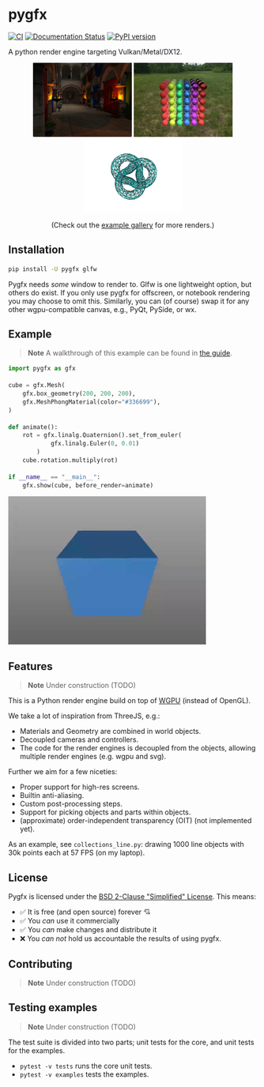 # pygfx
[![CI](https://github.com/pygfx/pygfx/workflows/CI/badge.svg)](https://github.com/pygfx/pygfx/actions)
[![Documentation Status](https://readthedocs.org/projects/pygfx/badge/?version=latest)](https://pygfx.readthedocs.io/en/latest/?badge=latest)
[![PyPI version](https://badge.fury.io/py/pygfx.svg)](https://badge.fury.io/py/pygfx)

A python render engine targeting Vulkan/Metal/DX12.


<p align="center">
<img src="./docs/_static/readme_sponza.png" alt="drawing" width="200"/>
<img src="./docs/_static/readme_pbr_example.webp" alt="drawing" width="200"/>
<img src="./docs/_static/readme_torus_knot_wire.png" alt="drawing" width="200"/>
</p>
<p align="center">
(Check out the <a href="https://pygfx.readthedocs.io/en/latest/_gallery/index.html">example gallery</a> for more renders.)
</p>

## Installation

```bash
pip install -U pygfx glfw
```

Pygfx needs _some_ window to render to. Glfw is one lightweight option, but
others do exist. If you only use pygfx for offscreen, or notebook rendering you
may choose to omit this. Similarly, you can (of course) swap it for any other
wgpu-compatible canvas, e.g., PyQt, PySide, or wx.

## Example

> **Note**
> A walkthrough of this example can be found in [the guide](https://pygfx.readthedocs.io/en/latest/guide.html#how-to-use-pygfx).

```python
import pygfx as gfx

cube = gfx.Mesh(
    gfx.box_geometry(200, 200, 200),
    gfx.MeshPhongMaterial(color="#336699"),
)

def animate():
    rot = gfx.linalg.Quaternion().set_from_euler(
            gfx.linalg.Euler(0, 0.01)
        )
    cube.rotation.multiply(rot)

if __name__ == "__main__":
    gfx.show(cube, before_render=animate)

```
<img src="./docs/_static/guide_rotating_cube.gif" alt="drawing" width="400"/>


## Features

> **Note**
> Under construction (TODO)

This is a Python render engine build on top of [WGPU](https://github.com/pygfx/wgpu-py) (instead of OpenGL).

We take a lot of inspiration from ThreeJS, e.g.:

* Materials and Geometry are combined in world objects.
* Decoupled cameras and controllers.
* The code for the render engines is decoupled from the objects, allowing multiple render engines (e.g. wgpu and svg).

Further we aim for a few niceties:
* Proper support for high-res screens.
* Builtin anti-aliasing.
* Custom post-processing steps.
* Support for picking objects and parts within objects.
* (approximate) order-independent transparency (OIT) (not implemented yet).


As an example, see `collections_line.py`: drawing 1000 line objects with 30k points each at 57 FPS (on my laptop).

## License

Pygfx is licensed under the [BSD 2-Clause "Simplified" License](LICENSE). This means:

- :white_check_mark: It is free (and open source) forever :cupid:
- :white_check_mark: You _can_ use it commercially
- :white_check_mark: You _can_ make changes and distribute it
- :x: You _can not_ hold us accountable the results of using pygfx.

## Contributing

> **Note**
> Under construction (TODO)

## Testing examples

> **Note**
> Under construction (TODO)

The test suite is divided into two parts; unit tests for the core, and unit tests for the examples.

* `pytest -v tests` runs the core unit tests.
* `pytest -v examples` tests the examples.
